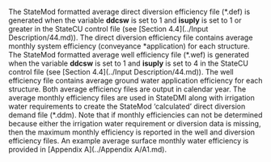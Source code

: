 The StateMod formatted average direct diversion efficiency file (\*.def) is generated when the variable 
**ddcsw** is set to 1 and **isuply** is set to 1 or greater in the StateCU control file (see [Section 4.4](../Input Description/44.md)). The 
direct diversion efficiency file contains average monthly system efficiency (conveyance *application) 
for each structure.  The StateMod formatted average well efficiency file (\*.wef) is generated when the 
variable **ddcsw** is set to 1 and **isuply** is set to 4 in the StateCU control file (see [Section 4.4](../Input Description/44.md)).  The well 
efficiency file contains average ground water application efficiency for each structure. Both average 
efficiency files are output in calendar year.  The average monthly efficiency files are used in StateDMI 
along with irrigation water requirements to create the StateMod ‘calculated’ direct diversion demand file 
(\*.ddm). Note that if monthly efficiencies can not be determined because either the irrigation water requirement 
or diversion data is missing, then the maximum monthly efficiency is reported in the well and diversion efficiency 
files.  An example average surface monthly water efficiency is provided in [Appendix A](../Appendix A/A1.md). 